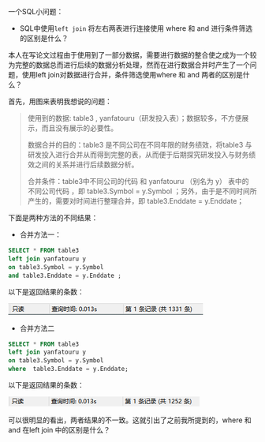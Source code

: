 一个SQL小问题：



* SQL中使用`left join` 将左右两表进行连接使用 where 和  and 进行条件筛选的区别是什么？

​      本人在写论文过程由于使用到了一部分数据，需要进行数据的整合使之成为一个较为完整的数据总而进行后续的数据分析处理，然而在进行数据合并时产生了一个问题，使用left join对数据进行合并，条件筛选使用where 和 and 两者的区别是什么？



首先，用图来表明我想说的问题：

> 使用到的数据: table3 , yanfatouru（研发投入表）；数据较多，不方便展示，而且没有展示的必要性。
>
> 数据合并的目的：table3 是不同公司在不同年限的财务绩效，将table3 与研发投入进行合并从而得到完整的表，从而便于后期探究研发投入与财务绩效之间的关系并进行后续数据分析。
>
> 合并条件：table3中不同公司的代码 和 yanfatouru （别名为 y） 表中的 不同公司代码 ，即  table3.Symbol = y.Symbol  ；另外，由于是不同时间所产生的，需要对时间进行整理合并，即 table3.Enddate = y.Enddate；

下面是两种方法的不同结果：

* 合并方法一：

```sql
SELECT * FROM table3
left join yanfatouru y
on table3.Symbol = y.Symbol 
and table3.Enddate = y.Enddate ;
```

以下是返回结果的条数：

![image-20220503231517081](小问题.assets/image-20220503231517081.png)



* 合并方法二

```sql
SELECT * FROM table3
left join yanfatouru y
on table3.Symbol = y.Symbol 
where  table3.Enddate = y.Enddate;
```

以下是返回结果的条数：

![image-20220503231747061](小问题.assets/image-20220503231747061.png)

可以很明显的看出，两者结果的不一致。这就引出了之前我所提到的，where 和 and 在left join 中的区别是什么？



